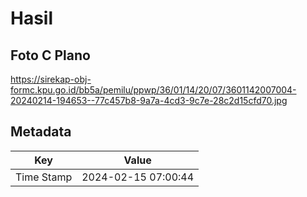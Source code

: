 # Hasil

## Foto C Plano

https://sirekap-obj-formc.kpu.go.id/bb5a/pemilu/ppwp/36/01/14/20/07/3601142007004-20240214-194653--77c457b8-9a7a-4cd3-9c7e-28c2d15cfd70.jpg


## Metadata

| Key        | Value               |
| ---------- | ------------------- |
| Time Stamp | 2024-02-15 07:00:44 |




